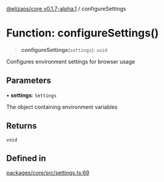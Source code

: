 [@elizaos/core v0.1.7-alpha.1](../index.md) / configureSettings

# Function: configureSettings()

> **configureSettings**(`settings`): `void`

Configures environment settings for browser usage

## Parameters

• **settings**: `Settings`

The object containing environment variables

## Returns

`void`

## Defined in

[packages/core/src/settings.ts:69](https://github.com/elizaOS/eliza/blob/main/packages/core/src/settings.ts#L69)
